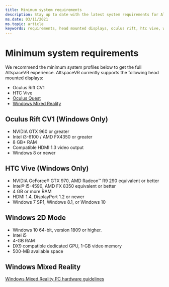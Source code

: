 ```yaml
---
title: Minimum system requirements
description: Stay up to date with the latest system requirements for AltspaceVR on head-mounted displays, Oculus Rift, and HTC Vive devices.
ms.date: 03/11/2021
ms.topic: article
keywords: requirements, head mounted displays, oculus rift, htc vive, windows 2d mode
---
```


# Minimum system requirements

We recommend the minimum system profiles below to get the full AltspaceVR experience. AltspaceVR currently supports the following head mounted displays:

* Oculus Rift CV1
* HTC Vive
* [Oculus Quest](oculus-installation.md)
* [Windows Mixed Reality](wmr-installation.md)

## Oculus Rift CV1 (Windows Only)

* NVIDIA GTX 960 or greater 
* Intel i3-6100 / AMD FX4350 or greater 
* 8 GB+ RAM 
* Compatible HDMI 1.3 video output 
* Windows 8 or newer 

## HTC Vive (Windows Only)

* NVIDIA GeForce® GTX 970, AMD Radeon™ R9 290 equivalent or better
* Intel® i5-4590, AMD FX 8350 equivalent or better   
* 4 GB or more RAM
* HDMI 1.4, DisplayPort 1.2 or newer
* Windows 7 SP1, Windows 8.1, or Windows 10

## Windows 2D Mode

* Windows 10 64-bit, version 1809 or higher.
* Intel i5
* 4-GB RAM
* DX9 compatible dedicated GPU, 1-GB video memory
* 500-MB available space 

## Windows Mixed Reality

[Windows Mixed Reality PC hardware guidelines](https://docs.microsoft.com/windows/mixed-reality/enthusiast-guide/windows-mixed-reality-minimum-pc-hardware-compatibility-guidelines)